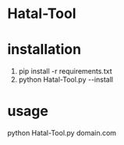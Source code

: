 # Hatal-Tool

# installation
1. pip install -r requirements.txt 
2. python Hatal-Tool.py --install

# usage
python Hatal-Tool.py domain.com
